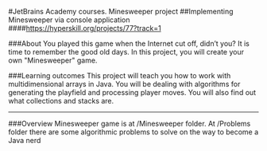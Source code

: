 #JetBrains Academy courses. Minesweeper project
##Implementing Minesweeper via console application 
####https://hyperskill.org/projects/77?track=1

###About
You played this game when the Internet cut off, didn’t you? It is time to remember the good old days. In this project, you will create your own "Minesweeper" game.

###Learning outcomes
This project will teach you how to work with multidimensional arrays in Java. You will be dealing with algorithms for generating the playfield and processing player moves. You will also find out what collections and stacks are.

---

###Overview
Minesweeper game is at /Minesweeper folder. At /Problems folder there are some algorithmic problems to solve on the way to become a Java nerd